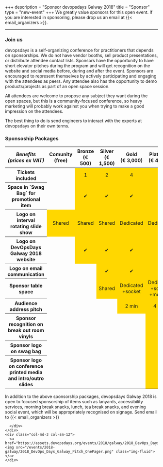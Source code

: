 +++
description = "Sponsor devopsdays Galway 2018"
title = "Sponsor"
type = "new-event"
+++
We greatly value sponsors for this open event.  If you are interested in sponsoring, please drop us an email at {{< email_organizers >}}.

<hr>
<div class="container-fluid">
  <div class="row justify-content-start">
    <div class="col-md-9">
      <div>
        <h3>Join us</h3>
          <p>devopsdays is a self-organizing conference for practitioners that depends on sponsorships. We do not have vendor booths, sell product presentations, or distribute attendee contact lists. Sponsors have the opportunity to have short elevator pitches during the program and will get recognition on the website and social media before, during and after the event. Sponsors are encouraged to represent themselves by actively participating and engaging with the attendees as peers. Any attendee also has the opportunity to demo products/projects as part of an open space session.
          <p>
          All attendees are welcome to propose any subject they want during the open spaces, but this is a community-focused conference, so heavy marketing will probably work against you when trying to make a good impression on the attendees.
          <p>
          The best thing to do is send engineers to interact with the experts at devopsdays on their own terms.
      </div>
      <h3>Sponsoship Packages</h3>
      <div class="table-responsive">
        <table class="table table-bordered table-hover table-responsive-md">
          <thead class="thead-light">
            <tr>
              <th scope="col">
                <i>Benefits (prices ex VAT)</i>
              </th>
              <th scope="col">
                Comunity<br />(free)
              </th>
              <th scope="col">
                Bronze<br />(&euro; 500)
              </th>
              <th scope="col">
                Silver<br />(&euro; 1,500)
              </th>
              <th scope="col">
                Gold<br />(&euro; 3,000)
              </th>
              <th scope="col">
                Platinum<br />(&euro; 4,500)
              </th>
            </tr>
          </thead>
          <tbody>
            <tr>
              <th scope="row">Tickets included</th>
              <td align="center">&nbsp;</td>
              <td align="center" bgcolor="gold">1</td>
              <td align="center" bgcolor="gold">2</td>
              <td align="center" bgcolor="gold">4</td>
              <td align="center" bgcolor="gold">6</td>
            </tr>
            <tr>
              <th scope="row">Space in `Swag Bag` for promotional item</th>
              <td align="center">&nbsp;</td>
              <td align="center" bgcolor="gold">&#10004;</td>
              <td align="center" bgcolor="gold">&#10004;</td>
              <td align="center" bgcolor="gold">&#10004;</td>
              <td align="center" bgcolor="gold">&#10004;</td>
            </tr>
            <tr>
              <th scope="row">Logo on interval rotating slide show</th>
              <td align="center" bgcolor="gold">Shared</td>
              <td align="center" bgcolor="gold">Shared</td>
              <td align="center" bgcolor="gold">Shared</td>
              <td align="center" bgcolor="gold">Dedicated</td>
              <td align="center" bgcolor="gold">Dedicated</td>
            </tr>
            <tr>
              <th scope="row">Logo on DevOpsDays Galway 2018 website</th>
              <td align="center">&nbsp;</td>
              <td align="center" bgcolor="gold">&#10004;</td>
              <td align="center" bgcolor="gold">&#10004;</td>
              <td align="center" bgcolor="gold">&#10004;</td>
              <td align="center" bgcolor="gold">&#10004;</td>
            </tr>
            <tr>
              <th scope="row">Logo on email communication</th>
              <td align="center">&nbsp;</td>
              <td align="center">&nbsp;</td>
              <td align="center" bgcolor="gold">&#10004;</td>
              <td align="center" bgcolor="gold">&#10004;</td>
              <td align="center" bgcolor="gold">&#10004;</td>
            </tr>
            <tr>
              <th scope="row">Sponsor table space</th>
              <td align="center">&nbsp;</td>
              <td align="center">&nbsp;</td>
              <td align="center" bgcolor="gold">Shared</td>
              <td align="center" bgcolor="gold">Dedicated<br/>+socket</td>
              <td align="center" bgcolor="gold">Dedicated<br/>+socket<br/>+monitor</td>
            </tr>
            <tr>
              <th scope="row">Audience address pitch</th>
              <td align="center">&nbsp;</td>
              <td align="center">&nbsp;</td>
              <td align="center">&nbsp;</td>
              <td align="center" bgcolor="gold">2 min</td>
              <td align="center" bgcolor="gold">4 min</td>
            </tr>
            <tr>
              <th scope="row">Sponsor recognition on break out room vinyls</th>
              <td align="center">&nbsp;</td>
              <td align="center">&nbsp;</td>
              <td align="center">&nbsp;</td>
              <td align="center">&nbsp;</td>
              <td align="center" bgcolor="gold">&#10004;</td>
            </tr>
            <tr>
              <th scope="row">Sponsor logo on swag bag</th>
              <td align="center">&nbsp;</td>
              <td align="center">&nbsp;</td>
              <td align="center">&nbsp;</td>
              <td align="center">&nbsp;</td>
              <td align="center" bgcolor="gold">&#10004;</td>
            </tr>
            <tr>
              <th scope="row">Sponsor logo on conference printed media and intro/outro slides</th>
              <td align="center">&nbsp;</td>
              <td align="center">&nbsp;</td>
              <td align="center">&nbsp;</td>
              <td align="center">&nbsp;</td>
              <td align="center" bgcolor="gold">&#10004;</td>
            </tr>
          </tbody>
        </table>
      </div>
      <div>
        In addition to the above sponsorship packages, devopsdays Galway 2018 is open to focused sponsorship of items such as lanyards, accessibility services, morning break snacks, lunch, tea break snacks, and evening social event, which will be appropriately recognised on signage.
        Send email to {{< email_organizers >}}
        <br/>

      </div>
    </div>
    <div class="col-md-3 col-sm-12">
      <a href="https://assets.devopsdays.org/events/2018/galway/2018_DevOps_Days_Galway_Pitch_OnePager.pdf"><img src="/events/2018-galway/2018_DevOps_Days_Galway_Pitch_OnePager.png" class="img-fluid"></a>
    </div>
  </div>
</div>